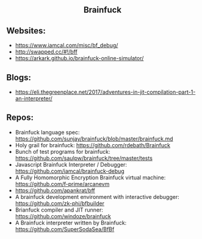 <h2 align="center">Brainfuck</h2>

## Websites:

- https://www.iamcal.com/misc/bf_debug/
- http://swapped.cc/#!/bff
- https://arkark.github.io/brainfuck-online-simulator/

## Blogs:

- https://eli.thegreenplace.net/2017/adventures-in-jit-compilation-part-1-an-interpreter/

## Repos:

- Brainfuck language spec: https://github.com/sunjay/brainfuck/blob/master/brainfuck.md
- Holy grail for brainfuck: https://github.com/rdebath/Brainfuck
- Bunch of test programs for brainfuck: https://github.com/saulpw/brainfuck/tree/master/tests
- Javascript Brainfuck Interpreter / Debugger: https://github.com/iamcal/brainfuck-debug
- A Fully Homomorphic Encryption Brainfuck virtual machine: https://github.com/f-prime/arcanevm
- https://github.com/apankrat/bff
- A brainfuck development environment with interactive debugger: https://github.com/zk-phi/bfbuilder
- Brianfuck compiler and JIT runner: https://github.com/windoze/brainfuck
- A Brainfuck interpreter written by Brainfuck: https://github.com/SuperSodaSea/BfBf
